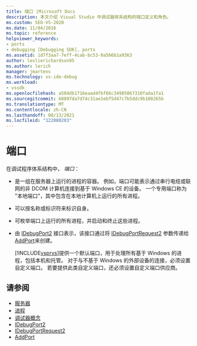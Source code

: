 ```yaml
---
title: 端口 |Microsoft Docs
description: 本文介绍 Visual Studio 中调试器体系结构的端口定义和角色。
ms.custom: SEO-VS-2020
ms.date: 11/04/2016
ms.topic: reference
helpviewer_keywords:
- ports
- debugging [Debugging SDK], ports
ms.assetid: 1d7f3aa7-7eff-4cab-bc53-0a566b1a9363
author: leslierichardson95
ms.author: lerich
manager: jmartens
ms.technology: vs-ide-debug
ms.workload:
- vssdk
ms.openlocfilehash: a504db1716eaad4fbf66c34985067310fada1fa1
ms.sourcegitcommit: 68897da7d74c31ae1ebf5d47c7b5ddc9b108265b
ms.translationtype: MT
ms.contentlocale: zh-CN
ms.lasthandoff: 08/13/2021
ms.locfileid: "122080203"
---
```

# <a name="ports"></a>端口
在调试程序体系结构中， *端口*：

- 是一组在服务器上运行的进程的容器。 例如，端口可能表示通过串行电缆或联网的非 DCOM 计算机连接到基于 Windows CE 的设备。 一个专用端口称为 "本地端口"，其中包含在本地计算机上运行的所有进程。

- 可以按名称或标识符来标识自身。

- 可枚举端口上运行的所有进程，并启动和终止这些进程。

- 由 [IDebugPort2](../../extensibility/debugger/reference/idebugport2.md) 接口表示，该接口通过将 [IDebugPortRequest2](../../extensibility/debugger/reference/idebugportrequest2.md) 参数传递给 [AddPort](../../extensibility/debugger/reference/idebugportsupplier2-addport.md)来创建。

  [!INCLUDE[vsprvs](../../code-quality/includes/vsprvs_md.md)]提供一个默认端口，用于处理所有基于 Windows 的进程，包括本机和托管。 对于与不基于 Windows 的外部设备的连接，必须设置自定义端口。 若要提供此类自定义端口，还必须设置自定义端口供应商。

## <a name="see-also"></a>请参阅
- [服务器](../../extensibility/debugger/servers-visual-studio-sdk.md)
- [进程](../../extensibility/debugger/processes.md)
- [调试器概念](../../extensibility/debugger/debugger-concepts.md)
- [IDebugPort2](../../extensibility/debugger/reference/idebugport2.md)
- [IDebugPortRequest2](../../extensibility/debugger/reference/idebugportrequest2.md)
- [AddPort](../../extensibility/debugger/reference/idebugportsupplier2-addport.md)
